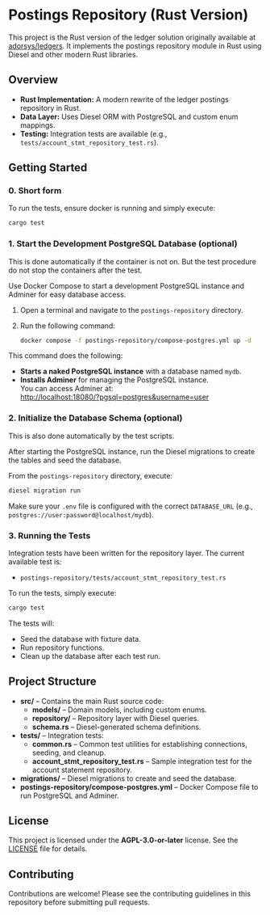 # Postings Repository (Rust Version)

This project is the Rust version of the ledger solution originally available at [adorsys/ledgers](https://github.com/adorsys/ledgers). It implements the postings repository module in Rust using Diesel and other modern Rust libraries.

## Overview

- **Rust Implementation:** A modern rewrite of the ledger postings repository in Rust.
- **Data Layer:** Uses Diesel ORM with PostgreSQL and custom enum mappings.
- **Testing:** Integration tests are available (e.g., `tests/account_stmt_repository_test.rs`).

## Getting Started

### 0. Short form

To run the tests, ensure docker is running and simply execute:

```bash
cargo test
```

### 1. Start the Development PostgreSQL Database (optional)

This is done automatically if the container is not on. But the test procedure do not stop the containers after the test.

Use Docker Compose to start a development PostgreSQL instance and Adminer for easy database access.

1. Open a terminal and navigate to the `postings-repository` directory.
2. Run the following command:

   ```bash
   docker compose -f postings-repository/compose-postgres.yml up -d
   ```

This command does the following:
- **Starts a naked PostgreSQL instance** with a database named `mydb`.
- **Installs Adminer** for managing the PostgreSQL instance.  
  You can access Adminer at:  
  [http://localhost:18080/?pgsql=postgres&username=user](http://localhost:18080/?pgsql=postgres&username=user)

### 2. Initialize the Database Schema (optional)

This is also done automatically by the test scripts.

After starting the PostgreSQL instance, run the Diesel migrations to create the tables and seed the database.

From the `postings-repository` directory, execute:

```bash
diesel migration run
```

Make sure your `.env` file is configured with the correct `DATABASE_URL` (e.g., `postgres://user:password@localhost/mydb`).

### 3. Running the Tests

Integration tests have been written for the repository layer. The current available test is:

- `postings-repository/tests/account_stmt_repository_test.rs`

To run the tests, simply execute:

```bash
cargo test
```

The tests will:
- Seed the database with fixture data.
- Run repository functions.
- Clean up the database after each test run.

## Project Structure

- **src/** – Contains the main Rust source code:
  - **models/** – Domain models, including custom enums.
  - **repository/** – Repository layer with Diesel queries.
  - **schema.rs** – Diesel-generated schema definitions.
- **tests/** – Integration tests:
  - **common.rs** – Common test utilities for establishing connections, seeding, and cleanup.
  - **account_stmt_repository_test.rs** – Sample integration test for the account statement repository.
- **migrations/** – Diesel migrations to create and seed the database.
- **postings-repository/compose-postgres.yml** – Docker Compose file to run PostgreSQL and Adminer.

## License

This project is licensed under the **AGPL-3.0-or-later** license. See the [LICENSE](LICENSE) file for details.

## Contributing

Contributions are welcome! Please see the contributing guidelines in this repository before submitting pull requests.
